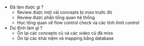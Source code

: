 
+ Đã làm được gì ?
	+ Review được một vài concepts bị miss trước đó
	+ Review được phần tổng quan hệ thống
	+ Học tổng quan về flow control check và các tính limit control
+ Dự định làm gì ?
	+ Ôn lại các concepts cũ và các video cũ đã miss
	+ Ôn lại các khái niệm và mapping bằng database